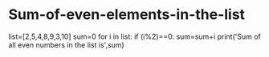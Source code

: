 # Sum-of-even-elements-in-the-list
list=[2,5,4,8,9,3,10]
sum=0
for i in list:
    if (i%2)==0:
        sum=sum+i
print('Sum of all even numbers in the list is',sum)        
